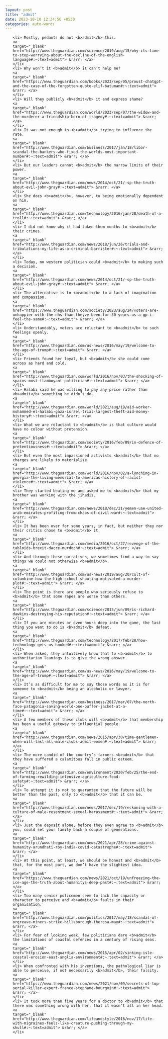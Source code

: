 ```yaml
---
layout: post
title: "admit"
date: 2023-10-10 12:34:56 +0530
categories: auto-words
---
```

<ol>

    <li> Mostly, pedants do not <b>admit</b> this.
    <a 
    target="_blank" 
    href="http://www.theguardian.com/science/2019/aug/15/why-its-time-to-stop-worrying-about-the-decline-of-the-english-language#:~:text=admit"> &rarr; </a>
    </li>
    <li> Why won’t it <b>admit</b> it can’t help me?
    <a 
    target="_blank" 
    href="https://www.theguardian.com/books/2023/sep/05/proust-chatgpt-and-the-case-of-the-forgotten-quote-elif-batuman#:~:text=admit"> &rarr; </a>
    </li>
    <li> Will they publicly <b>admit</b> it and express shame?
    <a 
    target="_blank" 
    href="https://www.theguardian.com/world/2023/sep/07/the-widow-and-the-murderer-a-friendship-born-of-tragedy#:~:text=admit"> &rarr; </a>
    </li>
    <li> It was not enough to <b>admit</b> trying to influence the rate.
    <a 
    target="_blank" 
    href="http://www.theguardian.com/business/2017/jan/18/libor-scandal-the-bankers-who-fixed-the-worlds-most-important-number#:~:text=admit"> &rarr; </a>
    </li>
    <li> But our leaders cannot <b>admit</b> the narrow limits of their power.
    <a 
    target="_blank" 
    href="http://www.theguardian.com/news/2014/oct/21/-sp-the-truth-about-evil-john-gray#:~:text=admit"> &rarr; </a>
    </li>
    <li> She does <b>admit</b>, however, to being emotionally dependent on him.
    <a 
    target="_blank" 
    href="http://www.theguardian.com/technology/2016/jan/28/death-of-a-troll#:~:text=admit"> &rarr; </a>
    </li>
    <li> I did not know why it had taken them months to <b>admit</b> their crimes.
    <a 
    target="_blank" 
    href="http://www.theguardian.com/news/2018/jun/26/trials-and-tribulations-my-life-as-a-criminal-barrister#:~:text=admit"> &rarr; </a>
    </li>
    <li> Today, no western politician could <b>admit</b> to making such a decision.
    <a 
    target="_blank" 
    href="http://www.theguardian.com/news/2014/oct/21/-sp-the-truth-about-evil-john-gray#:~:text=admit"> &rarr; </a>
    </li>
    <li> The alternative is to <b>admit</b> to a lack of imagination and compassion.
    <a 
    target="_blank" 
    href="https://www.theguardian.com/society/2023/aug/24/voters-are-unhappier-with-the-nhs-than-theyve-been-for-30-years-as-a-gp-i-feel-the-same#:~:text=admit"> &rarr; </a>
    </li>
    <li> Understandably, voters are reluctant to <b>admit</b> to such feelings openly.
    <a 
    target="_blank" 
    href="http://www.theguardian.com/us-news/2016/may/19/welcome-to-the-age-of-trump#:~:text=admit"> &rarr; </a>
    </li>
    <li> Friends found her loyal, but <b>admit</b> she could come across as hard and cold.
    <a 
    target="_blank" 
    href="http://www.theguardian.com/world/2016/nov/03/the-shocking-of-spains-most-flamboyant-politician#:~:text=admit"> &rarr; </a>
    </li>
    <li> Halabi said he was willing to pay any price rather than <b>admit</b> something he didn’t do.
    <a 
    target="_blank" 
    href="http://www.theguardian.com/world/2021/aug/19/aid-worker-mohammed-el-halabi-gaza-israel-trial-largest-theft-aid-money-history#:~:text=admit"> &rarr; </a>
    </li>
    <li> What we are reluctant to <b>admit</b> is that culture would have no colour without pretension.
    <a 
    target="_blank" 
    href="http://www.theguardian.com/society/2016/feb/09/in-defence-of-pretentiousness#:~:text=admit"> &rarr; </a>
    </li>
    <li> But even the most impassioned activists <b>admit</b> that no charges are likely to materialise.
    <a 
    target="_blank" 
    href="http://www.theguardian.com/world/2016/nov/02/a-lynching-in-georgia-the-living-memorial-to-americas-history-of-racist-violence#:~:text=admit"> &rarr; </a>
    </li>
    <li> They started beating me and asked me to <b>admit</b> that my brother was working with the jihadis.
    <a 
    target="_blank" 
    href="http://www.theguardian.com/news/2018/dec/21/yemen-uae-united-arab-emirates-profiting-from-chaos-of-civil-war#:~:text=admit"> &rarr; </a>
    </li>
    <li> It has been over for some years, in fact, but neither they nor their critics chose to <b>admit</b> it.
    <a 
    target="_blank" 
    href="http://www.theguardian.com/media/2016/oct/27/revenge-of-the-tabloids-brexit-dacre-murdoch#:~:text=admit"> &rarr; </a>
    </li>
    <li> And through these narratives, we sometimes find a way to say things we could not otherwise <b>admit</b>.
    <a 
    target="_blank" 
    href="http://www.theguardian.com/us-news/2019/aug/20/cult-of-columbine-how-the-high-school-shooting-motivated-a-murder-plot#:~:text=admit"> &rarr; </a>
    </li>
    <li> The point is there are people who seriously refuse to <b>admit</b> that some rapes are worse than others.
    <a 
    target="_blank" 
    href="http://www.theguardian.com/science/2015/jun/09/is-richard-dawkins-destroying-his-reputation#:~:text=admit"> &rarr; </a>
    </li>
    <li> If you are minutes or even hours deep into the game, the last thing you want to do is <b>admit</b> defeat.
    <a 
    target="_blank" 
    href="http://www.theguardian.com/technology/2017/feb/28/how-technology-gets-us-hooked#:~:text=admit"> &rarr; </a>
    </li>
    <li> When asked, they intuitively know that to <b>admit</b> to authoritarian leanings is to give the wrong answer.
    <a 
    target="_blank" 
    href="http://www.theguardian.com/us-news/2016/may/19/welcome-to-the-age-of-trump#:~:text=admit"> &rarr; </a>
    </li>
    <li> It’s as difficult for me to say those words as it is for someone to <b>admit</b> being an alcoholic or lawyer.
    <a 
    target="_blank" 
    href="http://www.theguardian.com/business/2017/mar/07/the-north-face-patagonia-saving-world-one-puffer-jacket-at-a-time#:~:text=admit"> &rarr; </a>
    </li>
    <li> A few members of these clubs will <b>admit</b> that membership has been a useful gateway to influential people.
    <a 
    target="_blank" 
    href="http://www.theguardian.com/news/2015/apr/30/time-gentlemen-when-will-last-all-male-clubs-admit-women#:~:text=admit"> &rarr; </a>
    </li>
    <li> The more candid of the country’s farmers <b>admit</b> that they have suffered a calamitous fall in public esteem.
    <a 
    target="_blank" 
    href="http://www.theguardian.com/environment/2020/feb/25/the-end-of-farming-rewilding-intensive-agriculture-food-safety#:~:text=admit"> &rarr; </a>
    </li>
    <li> To attempt it is not to guarantee that the future will be better than the past, only to <b>admit</b> that it can be.
    <a 
    target="_blank" 
    href="http://www.theguardian.com/news/2017/dec/19/reckoning-with-a-culture-of-male-resentment-sexual-harassment#:~:text=admit"> &rarr; </a>
    </li>
    <li> Just the deposit alone, before they even agree to <b>admit</b> you, could set your family back a couple of generations.
    <a 
    target="_blank" 
    href="http://www.theguardian.com/news/2021/apr/28/crime-against-humanity-arundhati-roy-india-covid-catastrophe#:~:text=admit"> &rarr; </a>
    </li>
    <li> At this point, at least, we should be honest and <b>admit</b> that, for the most part, we don’t have the slightest idea.
    <a 
    target="_blank" 
    href="https://www.theguardian.com/news/2021/oct/19/unfreezing-the-ice-age-the-truth-about-humanitys-deep-past#:~:text=admit"> &rarr; </a>
    </li>
    <li> Too many senior policemen seem to lack the capacity or character to perceive and <b>admit</b> faults in their organisation.
    <a 
    target="_blank" 
    href="http://www.theguardian.com/politics/2017/may/18/scandal-of-orgreave-miners-strike-hillsborough-theresa-may#:~:text=admit"> &rarr; </a>
    </li>
    <li> For fear of looking weak, few politicians dare <b>admit</b> the limitations of coastal defences in a century of rising seas.
    <a 
    target="_blank" 
    href="http://www.theguardian.com/news/2015/apr/02/sinking-isle-coastal-erosion-east-anglia-environment#:~:text=admit"> &rarr; </a>
    </li>
    <li> When confronted with his inventions, the pathological liar is able to perceive, if not necessarily <b>admit</b>, their falsity.
    <a 
    target="_blank" 
    href="https://www.theguardian.com/news/2021/nov/09/secrets-of-top-serial-killer-expert-france-stephane-bourgoin#:~:text=admit"> &rarr; </a>
    </li>
    <li> It took more than five years for a doctor to <b>admit</b> that there was something wrong with her, that it wasn’t all in her head.
    <a 
    target="_blank" 
    href="http://www.theguardian.com/lifeandstyle/2016/nov/17/life-with-migraines-feels-like-creature-pushing-through-my-skull#:~:text=admit"> &rarr; </a>
    </li>